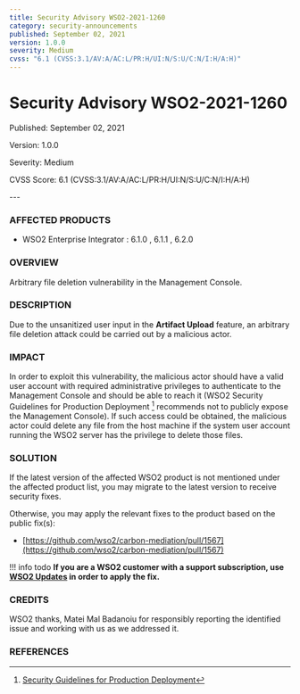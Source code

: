 ```yaml
---
title: Security Advisory WSO2-2021-1260
category: security-announcements
published: September 02, 2021
version: 1.0.0
severity: Medium
cvss: "6.1 (CVSS:3.1/AV:A/AC:L/PR:H/UI:N/S:U/C:N/I:H/A:H)"
---
```


# Security Advisory WSO2-2021-1260

<p class="doc-info">Published: September 02, 2021</p>
<p class="doc-info">Version: 1.0.0</p>
<p class="doc-info">Severity: Medium</p>
<p class="doc-info">CVSS Score: 6.1 (CVSS:3.1/AV:A/AC:L/PR:H/UI:N/S:U/C:N/I:H/A:H)</p>
---

### AFFECTED PRODUCTS
* WSO2 Enterprise Integrator : 6.1.0 , 6.1.1 , 6.2.0


### OVERVIEW
Arbitrary file deletion vulnerability in the Management Console.


### DESCRIPTION
Due to the unsanitized user input in the **Artifact Upload** feature, an arbitrary file deletion attack could be carried out by a malicious actor.


### IMPACT
In order to exploit this vulnerability, the malicious actor should have a valid user account with required administrative privileges to authenticate to the Management Console and should be able to reach it (WSO2 Security Guidelines for Production Deployment [^1] recommends not to publicly expose the Management Console). If such access could be obtained, the malicious actor could delete any file from the host machine if the system user account running the WSO2 server has the privilege to delete those files.


### SOLUTION
If the latest version of the affected WSO2 product is not mentioned under the affected product list, you may migrate to the latest version to receive security fixes.

Otherwise, you may apply the relevant fixes to the product based on the public fix(s):

* [https://github.com/wso2/carbon-mediation/pull/1567](https://github.com/wso2/carbon-mediation/pull/1567)


!!! info todo
    **If you are a WSO2 customer with a support subscription, use [WSO2 Updates](https://wso2.com/updates/) in order to apply the fix.**


### CREDITS
WSO2 thanks, Matei Mal Badanoiu for responsibly reporting the identified issue and working with us as we addressed it.


### REFERENCES
[^1]: [Security Guidelines for Production Deployment](https://docs.wso2.com/display/Security/Security+Guidelines+for+Production+Deployment)